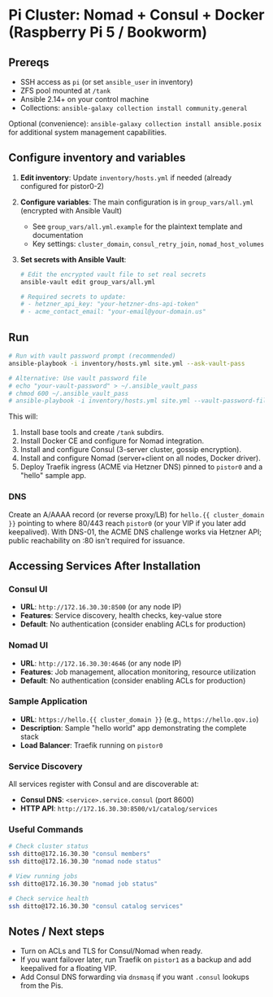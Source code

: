 # Pi Cluster: Nomad + Consul + Docker (Raspberry Pi 5 / Bookworm)

## Prereqs

- SSH access as `pi` (or set `ansible_user` in inventory)
- ZFS pool mounted at `/tank`
- Ansible 2.14+ on your control machine
- Collections: `ansible-galaxy collection install community.general`

Optional (convenience):
`ansible-galaxy collection install ansible.posix` for additional system management capabilities.

## Configure inventory and variables

1. **Edit inventory**: Update `inventory/hosts.yml` if needed (already configured for pistor0-2)

2. **Configure variables**: The main configuration is in `group_vars/all.yml` (encrypted with Ansible Vault)
   - See `group_vars/all.yml.example` for the plaintext template and documentation
   - Key settings: `cluster_domain`, `consul_retry_join`, `nomad_host_volumes`

3. **Set secrets with Ansible Vault**:
   ```bash
   # Edit the encrypted vault file to set real secrets
   ansible-vault edit group_vars/all.yml
   
   # Required secrets to update:
   # - hetzner_api_key: "your-hetzner-dns-api-token"
   # - acme_contact_email: "your-email@your-domain.us"
   ```

## Run

```bash
# Run with vault password prompt (recommended)
ansible-playbook -i inventory/hosts.yml site.yml --ask-vault-pass

# Alternative: Use vault password file
# echo "your-vault-password" > ~/.ansible_vault_pass
# chmod 600 ~/.ansible_vault_pass
# ansible-playbook -i inventory/hosts.yml site.yml --vault-password-file ~/.ansible_vault_pass
```

This will:

1. Install base tools and create `/tank` subdirs.
2. Install Docker CE and configure for Nomad integration.
3. Install and configure Consul (3-server cluster, gossip encryption).
4. Install and configure Nomad (server+client on all nodes, Docker driver).
5. Deploy Traefik ingress (ACME via Hetzner DNS) pinned to `pistor0` and a "hello" sample app.

### DNS

Create an A/AAAA record (or reverse proxy/LB) for `hello.{{ cluster_domain }}` pointing to where 80/443 reach `pistor0` (or your VIP if you later add keepalived). With DNS-01, the ACME DNS challenge works via Hetzner API; public reachability on :80 isn't required for issuance.

## Accessing Services After Installation

### **Consul UI**

- **URL**: `http://172.16.30.30:8500` (or any node IP)
- **Features**: Service discovery, health checks, key-value store
- **Default**: No authentication (consider enabling ACLs for production)

### **Nomad UI**

- **URL**: `http://172.16.30.30:4646` (or any node IP)
- **Features**: Job management, allocation monitoring, resource utilization
- **Default**: No authentication (consider enabling ACLs for production)

### **Sample Application**

- **URL**: `https://hello.{{ cluster_domain }}` (e.g., `https://hello.qov.io`)
- **Description**: Sample "hello world" app demonstrating the complete stack
- **Load Balancer**: Traefik running on `pistor0`

### **Service Discovery**

All services register with Consul and are discoverable at:

- **Consul DNS**: `<service>.service.consul` (port 8600)
- **HTTP API**: `http://172.16.30.30:8500/v1/catalog/services`

### **Useful Commands**

```bash
# Check cluster status
ssh ditto@172.16.30.30 "consul members"
ssh ditto@172.16.30.30 "nomad node status"

# View running jobs
ssh ditto@172.16.30.30 "nomad job status"

# Check service health
ssh ditto@172.16.30.30 "consul catalog services"
```

## Notes / Next steps

- Turn on ACLs and TLS for Consul/Nomad when ready.
- If you want failover later, run Traefik on `pistor1` as a backup and add keepalived for a floating VIP.
- Add Consul DNS forwarding via `dnsmasq` if you want `.consul` lookups from the Pis.

